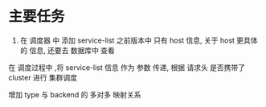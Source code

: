 
# 主要任务
 1. 在 调度器 中 添加 service-list
之前版本中 只有 host 信息, 关于 host 更具体 的 信息, 还要去 数据库中 查看

在 调度过程中 ,将 service-list 信息 作为 参数 传递,  根据 请求头 是否携带了 cluster 进行 集群调度

 
增加 type 与 backend 的  多对多 映射关系